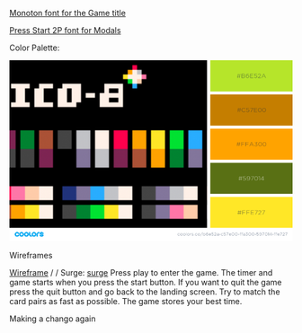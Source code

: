 [Monoton font for the Game title](https://fonts.google.com/?selection.family=Monoton|Press+Start+2P&query=monoto)


[Press Start 2P font for Modals](https://fonts.google.com/?selection.family=Monoton|Press+Start+2P&query=Press+Start+2P)


Color Palette:

![Retro Game Colors](./FontsAndColorsAndImages/RetroGameColors.png)


Wireframes

[Wireframe](https://xd.adobe.com/spec/bc088e49-fb06-4138-4ba9-1bd8b6595d4a-ca39/)
/
/
Surge:
[surge](letsPlayMemory.surge.sh)
Press play to enter the game.  The timer and game starts when you press the start button.  If you want to quit the game press the quit button and go back to the landing screen. Try to match the card pairs as fast as possible.
The game stores your best time.

Making a chango again
